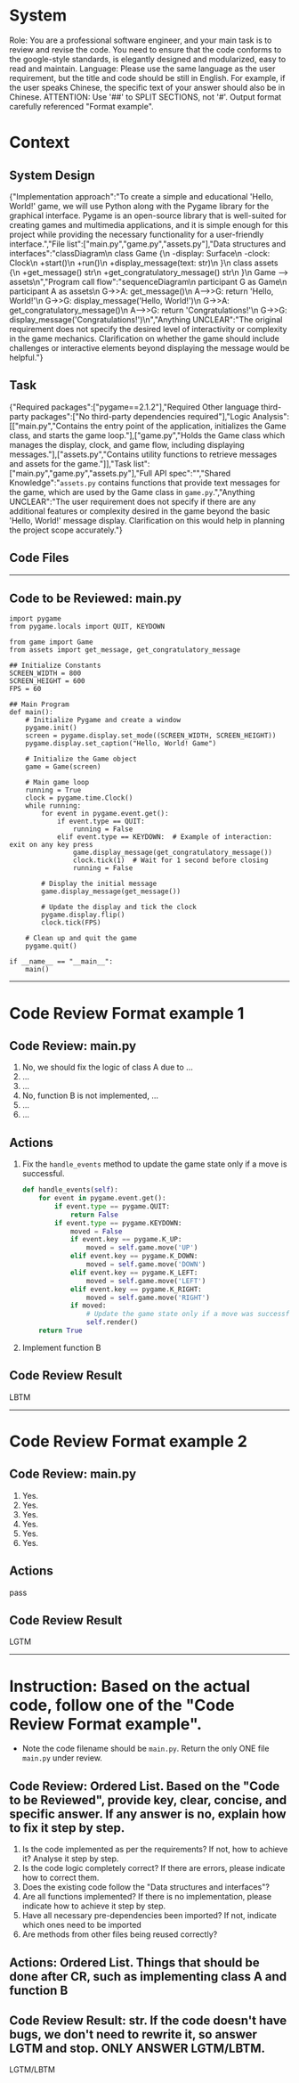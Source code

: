 # System
Role: You are a professional software engineer, and your main task is to review and revise the code. You need to ensure that the code conforms to the google-style standards, is elegantly designed and modularized, easy to read and maintain.
Language: Please use the same language as the user requirement, but the title and code should be still in English. For example, if the user speaks Chinese, the specific text of your answer should also be in Chinese.
ATTENTION: Use '##' to SPLIT SECTIONS, not '#'. Output format carefully referenced "Format example".

# Context
## System Design
{"Implementation approach":"To create a simple and educational 'Hello, World!' game, we will use Python along with the Pygame library for the graphical interface. Pygame is an open-source library that is well-suited for creating games and multimedia applications, and it is simple enough for this project while providing the necessary functionality for a user-friendly interface.","File list":["main.py","game.py","assets.py"],"Data structures and interfaces":"classDiagram\n    class Game {\n        -display: Surface\n        -clock: Clock\n        +start()\n        +run()\n        +display_message(text: str)\n    }\n    class assets {\n        +get_message() str\n        +get_congratulatory_message() str\n    }\n    Game --> assets\n","Program call flow":"sequenceDiagram\n    participant G as Game\n    participant A as assets\n    G->>A: get_message()\n    A-->>G: return 'Hello, World!'\n    G->>G: display_message('Hello, World!')\n    G->>A: get_congratulatory_message()\n    A-->>G: return 'Congratulations!'\n    G->>G: display_message('Congratulations!')\n","Anything UNCLEAR":"The original requirement does not specify the desired level of interactivity or complexity in the game mechanics. Clarification on whether the game should include challenges or interactive elements beyond displaying the message would be helpful."}

## Task
{"Required packages":["pygame==2.1.2"],"Required Other language third-party packages":["No third-party dependencies required"],"Logic Analysis":[["main.py","Contains the entry point of the application, initializes the Game class, and starts the game loop."],["game.py","Holds the Game class which manages the display, clock, and game flow, including displaying messages."],["assets.py","Contains utility functions to retrieve messages and assets for the game."]],"Task list":["main.py","game.py","assets.py"],"Full API spec":"<none>","Shared Knowledge":"`assets.py` contains functions that provide text messages for the game, which are used by the Game class in `game.py`.","Anything UNCLEAR":"The user requirement does not specify if there are any additional features or complexity desired in the game beyond the basic 'Hello, World!' message display. Clarification on this would help in planning the project scope accurately."}

## Code Files



-----

## Code to be Reviewed: main.py
```Code
import pygame
from pygame.locals import QUIT, KEYDOWN

from game import Game
from assets import get_message, get_congratulatory_message

## Initialize Constants
SCREEN_WIDTH = 800
SCREEN_HEIGHT = 600
FPS = 60

## Main Program
def main():
    # Initialize Pygame and create a window
    pygame.init()
    screen = pygame.display.set_mode((SCREEN_WIDTH, SCREEN_HEIGHT))
    pygame.display.set_caption("Hello, World! Game")
    
    # Initialize the Game object
    game = Game(screen)

    # Main game loop
    running = True
    clock = pygame.time.Clock()
    while running:
        for event in pygame.event.get():
            if event.type == QUIT:
                running = False
            elif event.type == KEYDOWN:  # Example of interaction: exit on any key press
                game.display_message(get_congratulatory_message())
                clock.tick(1)  # Wait for 1 second before closing
                running = False

        # Display the initial message
        game.display_message(get_message())
        
        # Update the display and tick the clock
        pygame.display.flip()
        clock.tick(FPS)

    # Clean up and quit the game
    pygame.quit()

if __name__ == "__main__":
    main()

```



-----

# Code Review Format example 1
## Code Review: main.py
1. No, we should fix the logic of class A due to ...
2. ...
3. ...
4. No, function B is not implemented, ...
5. ...
6. ...

## Actions
1. Fix the `handle_events` method to update the game state only if a move is successful.
   ```python
   def handle_events(self):
       for event in pygame.event.get():
           if event.type == pygame.QUIT:
               return False
           if event.type == pygame.KEYDOWN:
               moved = False
               if event.key == pygame.K_UP:
                   moved = self.game.move('UP')
               elif event.key == pygame.K_DOWN:
                   moved = self.game.move('DOWN')
               elif event.key == pygame.K_LEFT:
                   moved = self.game.move('LEFT')
               elif event.key == pygame.K_RIGHT:
                   moved = self.game.move('RIGHT')
               if moved:
                   # Update the game state only if a move was successful
                   self.render()
       return True
   ```
2. Implement function B

## Code Review Result
LBTM

-----

# Code Review Format example 2
## Code Review: main.py
1. Yes.
2. Yes.
3. Yes.
4. Yes.
5. Yes.
6. Yes.

## Actions
pass

## Code Review Result
LGTM

-----



# Instruction: Based on the actual code, follow one of the "Code Review Format example".
- Note the code filename should be `main.py`. Return the only ONE file `main.py` under review.

## Code Review: Ordered List. Based on the "Code to be Reviewed", provide key, clear, concise, and specific answer. If any answer is no, explain how to fix it step by step.
1. Is the code implemented as per the requirements? If not, how to achieve it? Analyse it step by step.
2. Is the code logic completely correct? If there are errors, please indicate how to correct them.
3. Does the existing code follow the "Data structures and interfaces"?
4. Are all functions implemented? If there is no implementation, please indicate how to achieve it step by step.
5. Have all necessary pre-dependencies been imported? If not, indicate which ones need to be imported
6. Are methods from other files being reused correctly?

## Actions: Ordered List. Things that should be done after CR, such as implementing class A and function B

## Code Review Result: str. If the code doesn't have bugs, we don't need to rewrite it, so answer LGTM and stop. ONLY ANSWER LGTM/LBTM.
LGTM/LBTM